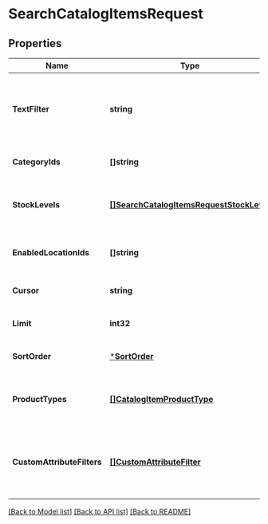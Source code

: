# SearchCatalogItemsRequest

## Properties
Name | Type | Description | Notes
------------ | ------------- | ------------- | -------------
**TextFilter** | **string** | The text filter expression to return items or item variations containing specified text in the &#x60;name&#x60;, &#x60;description&#x60;, or &#x60;abbreviation&#x60; attribute value of an item, or in the &#x60;name&#x60;, &#x60;sku&#x60;, or &#x60;upc&#x60; attribute value of an item variation. | [optional] [default to null]
**CategoryIds** | **[]string** | The category id query expression to return items containing the specified category IDs. | [optional] [default to null]
**StockLevels** | [**[]SearchCatalogItemsRequestStockLevel**](SearchCatalogItemsRequestStockLevel.md) | The stock-level query expression to return item variations with the specified stock levels. See [SearchCatalogItemsRequestStockLevel](#type-searchcatalogitemsrequeststocklevel) for possible values | [optional] [default to null]
**EnabledLocationIds** | **[]string** | The enabled-location query expression to return items and item variations having specified enabled locations. | [optional] [default to null]
**Cursor** | **string** | The pagination token, returned in the previous response, used to fetch the next batch of pending results. | [optional] [default to null]
**Limit** | **int32** | The maximum number of results to return per page. The default value is 100. | [optional] [default to null]
**SortOrder** | [***SortOrder**](SortOrder.md) |  | [optional] [default to null]
**ProductTypes** | [**[]CatalogItemProductType**](CatalogItemProductType.md) | The product types query expression to return items or item variations having the specified product types. See [CatalogItemProductType](#type-catalogitemproducttype) for possible values | [optional] [default to null]
**CustomAttributeFilters** | [**[]CustomAttributeFilter**](CustomAttributeFilter.md) | The customer-attribute filter to return items or item variations matching the specified custom attribute expressions. A maximum number of 10 custom attribute expressions are supported in a single call to the [SearchCatalogItems](#endpoint-Catalog-SearchCatalogItems) endpoint. | [optional] [default to null]

[[Back to Model list]](../README.md#documentation-for-models) [[Back to API list]](../README.md#documentation-for-api-endpoints) [[Back to README]](../README.md)

